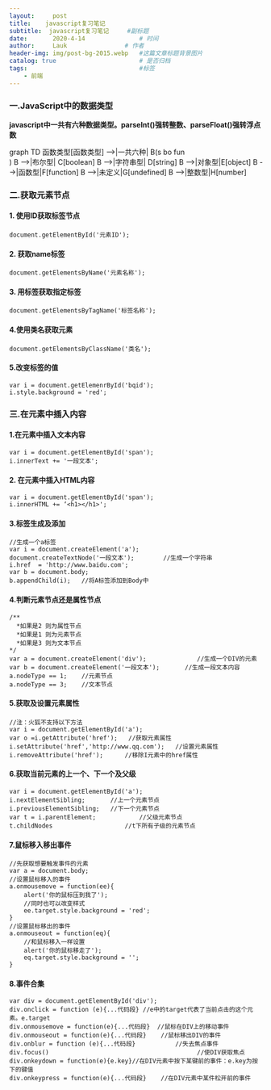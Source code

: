 ```yaml
---
layout:     post   				    
title:    javascript复习笔记  				 
subtitle:  javascript复习笔记     #副标题
date:       2020-4-14			   	# 时间
author:     Lauk				# 作者
header-img: img/post-bg-2015.webp 	#这篇文章标题背景图片
catalog: true 						# 是否归档
tags:								#标签
    - 前端
---
```


### 一.JavaScript中的数据类型

 **javascript中一共有六种数据类型。parseInt()强转整数、parseFloat()强转浮点数** 

 graph TD 函数类型[函数类型] -->|一共六种| B(s bo fun<br />) B -->|布尔型| C[boolean] B -->|字符串型| D[string] B -->|对象型|E[object] B -->|函数型|F[function] B -->|未定义|G[undefined] B -->|整数型|H[number] 

### 二.获取元素节点

#### 1. **使用ID获取标签节点** 

 `document.getElementById('元素ID');` 

#### 2. **获取name标签** 

 `document.getElementsByName('元素名称');` 

#### 3. **用标签获取指定标签** 

 `document.getElementsByTagName('标签名称');` 

#### 4.使用类名获取元素

 `document.getElementsByClassName('类名');` 

#### 5.改变标签的值

```
var i = document.getElemenrById('bqid');
i.style.background = 'red';
```

### 三.在元素中插入内容

#### 1.在元素中插入文本内容

```
var i = document.getElementById('span');
i.innerText += '一段文本';
```

#### 2. **在元素中插入HTML内容** 

```
var i = document.getElementById('span');
i.innerHTML += ‘<h1></h1>';
```

#### 3.标签生成及添加

```
//生成一个a标签
var i = document.createElement('a');
document.createTextNode('一段文本');        //生成一个字符串
i.href  = 'http://www.baidu.com';
var b = document.body;
b.appendChild(i);   //将A标签添加到Body中
```

#### 4.判断元素节点还是属性节点

```
/**
  *如果是2 则为属性节点
  *如果是1 则为元素节点
  *如果是3 则为文本节点
*/
var a = document.createElement('div');              //生成一个DIV的元素
var b = document.createElement('一段文本');       //生成一段文本内容
a.nodeType == 1;    //元素节点
a.nodeType == 3;    //文本节点
```

#### 5.获取及设置元素属性

```
//注：火狐不支持以下方法
var i = document.getElementById('a');
var o =i.getAttribute('href');   //获取元素属性
i.setAttribute('href','http://www.qq.com');   //设置元素属性
i.removeAttribute('href');      //移除I元素中的href属性
```

#### 6.获取当前元素的上一个、下一个及父级

```
var i = document.getElementById('a');
i.nextElementSibling;       //上一个元素节点
i.previousElementSibling;   //下一个元素节点
var t = i.parentElement;            //父级元素节点
t.childNodes                    //t下所有子级的元素节点
```

#### 7.鼠标移入移出事件

```
//先获取想要触发事件的元素
var a = document.body;
//设置鼠标移入的事件
a.onmousemove = function(ee){
    alert('你的鼠标压到我了');
    //同时也可以改变样式
    ee.target.style.background = 'red';
}
//设置鼠标移出的事件
a.onmouseout = function(eq){
    //和鼠标移入一样设置
    alert('你的鼠标移走了');
    eq.target.style.background = '';
}
```

#### 8.事件合集

```
var div = document.getElementById('div');
div.onclick = function (e){...代码段} //e中的target代表了当前点击的这个元素。e.target
div.onmousemove = function(e){...代码段}  //鼠标在DIV上的移动事件
div.onmouseout = function(e){...代码段}    //鼠标移出DIV的事件
div.onblur = function (e){...代码段}           //失去焦点事件
div.focus()                                         //使DIV获取焦点
div.onkeydown = function(e){e.key}//在DIV元素中按下某键前的事件：e.key为按下的键值
div.onkeypress = function(e){...代码段}    //在DIV元素中某件松开前的事件
```


